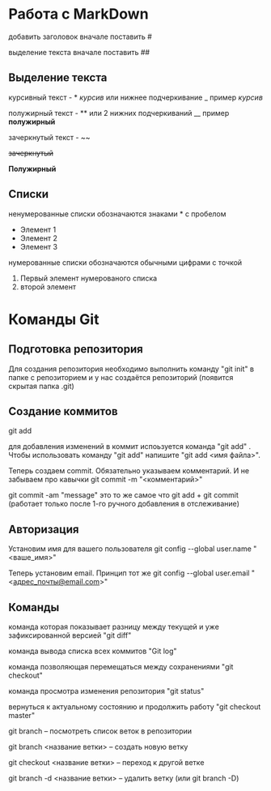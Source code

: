 # Работа с MarkDown

добавить заголовок вначале поставить #

выделение текста вначале поставить ##

## Выделение текста

курсивный текст - * *курсив* или нижнее подчеркивание _ пример _курсив_

полужирный текст - ** или 2 нижних подчеркиваний __ пример __полужирный__

зачеркнутый текст - ~~

~~зачеркнутый~~

**Полужирный**

## Списки

ненумерованные списки обозначаются знаками * с пробелом


* Элемент 1
* Элемент 2
* Элемент 3

нумерованные списки обозначаются обычными цифрами с точкой

1. Первый элемент нумерованого списка
2. второй элемент

# Команды Git

## Подготовка репозитория
Для создания репозитория необходимо выполнить команду "git init" в папке с репозиторием и у нас создаётся репозиторий (появится скрытая папка .git)

## Cоздание коммитов

git add

для добавления изменений в коммит испоьзуется команда "git  add" . Чтобы использовать команду "git add" напишите "git add <имя файла>".

Теперь создаем commit. Обязательно указываем комментарий.
И не забываем про кавычки
git commit -m "<комментарий>"

git commit -am "message" это то же самое что git add + git commit (работает только после 1-го ручного добавления в отслеживание)

## Авторизация

Установим имя для вашего пользователя
git config --global user.name "<ваше_имя>"

Теперь установим email. Принцип тот же
git config --global user.email "<адрес_почты@email.com>"

## Команды

команда которая показывает разницу между текущей и уже зафиксированной версией
"git diff"

команда вывода списка всех коммитов
"Git log"

команда позволяющая перемещаться между сохранениями
"git checkout"

команда просмотра изменения репозитория
"git status"

вернуться к актуальному состоянию и продолжить работу
"git checkout master"

git branch – посмотреть список веток в репозитории

git branch <название ветки> – создать новую ветку

git checkout <название ветки> – переход к другой ветке

git branch -d <название ветки> – удалить ветку (или git branch -D)
